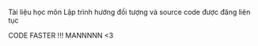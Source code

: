 Tài liệu học môn Lập trình hướng đối tượng và source code được đăng liên tục 

CODE FASTER !!! MANNNNN <3